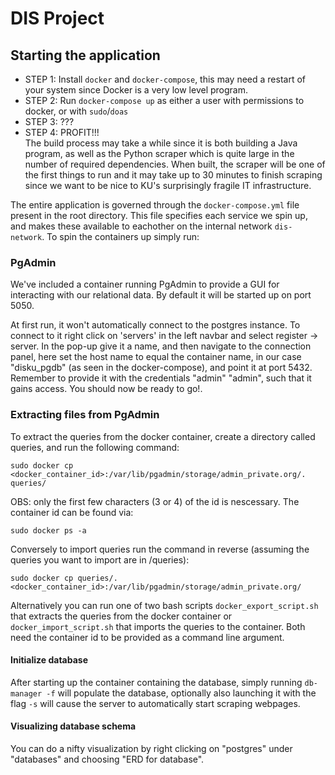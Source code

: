 # DIS Project

## Starting the application
* STEP 1: Install `docker` and `docker-compose`, this may need a restart of your system since Docker is a very low level program.
* STEP 2: Run `docker-compose up` as either a user with permissions to docker, or with `sudo`/`doas`
* STEP 3: ???
* STEP 4: PROFIT!!!  
The build process may take a while since it is both building a Java program, as well as the Python scraper which is quite large in the number of required dependencies. When built, the scraper will be one of the first things to run and it may take up to 30 minutes to finish scraping since we want to be nice to KU's surprisingly fragile IT infrastructure.

The entire application is governed through the `docker-compose.yml` file
present in the root directory. This file specifies each service we spin up, 
and makes these available to eachother on the internal network `dis-network`.
To spin the containers up simply run:

### PgAdmin
We've included a container running PgAdmin to provide a GUI for interacting 
with our relational data. By default it will be started up on port 5050.

At first run, it won't automatically connect to the postgres instance. To 
connect to it right click on 'servers' in the left navbar and select
register -> server. In the pop-up give it a name, and then navigate to the 
connection panel, here set the host name to equal the container name,
in our case "disku_pgdb" (as seen in the docker-compose), and point it at 
port 5432. Remember to provide it with the credentials "admin" "admin", such
that it gains access. You should now be ready to go!.

### Extracting files from PgAdmin
To extract the queries from the docker container, create a directory called queries, and run the following command:
```
sudo docker cp <docker_container_id>:/var/lib/pgadmin/storage/admin_private.org/. queries/
```
OBS: only the first few characters (3 or 4) of the id is nescessary.
The container id can be found via:

```
sudo docker ps -a
```

Conversely to import queries run the command in reverse (assuming the queries
you want to import are in /queries):

```
sudo docker cp queries/. <docker_container_id>:/var/lib/pgadmin/storage/admin_private.org/
```
Alternatively you can run one of two bash scripts `docker_export_script.sh` that extracts the queries from the docker container or `docker_import_script.sh` that imports the queries to the container. Both need the container id to be provided as a command line argument. 
#### Initialize database
After starting up the container containing the database, simply running `db-manager -f` will populate the database, optionally also launching it with the flag `-s` will cause the server to automatically start scraping webpages.

#### Visualizing database schema
You can do a nifty visualization by right clicking on "postgres" under "databases"
and choosing "ERD for database".

